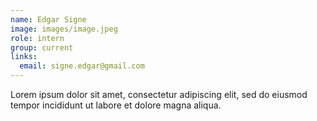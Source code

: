 ```yaml
---
name: Edgar Signe
image: images/image.jpeg
role: intern
group: current
links:
  email: signe.edgar@gmail.com
---
```


Lorem ipsum dolor sit amet, consectetur adipiscing elit, sed do eiusmod tempor incididunt ut labore et dolore magna aliqua.
